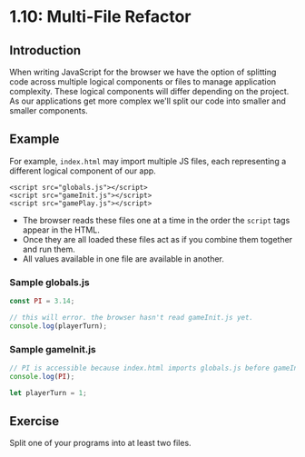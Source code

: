 # 1.10: Multi-File Refactor

## Introduction

When writing JavaScript for the browser we have the option of splitting code across multiple logical components or files to manage application complexity. These logical components will differ depending on the project. As our applications get more complex we'll split our code into smaller and smaller components.

## Example

For example, `index.html` may import multiple JS files, each representing a different logical component of our app.

```markup
<script src="globals.js"></script>
<script src="gameInit.js"></script>
<script src="gamePlay.js"></script>
```

* The browser reads these files one at a time in the order the `script` tags appear in the HTML.
* Once they are all loaded these files act as if you combine them together and run them.
* All values available in one file are available in another.

### **Sample globals.js**

```javascript
const PI = 3.14;

// this will error. the browser hasn't read gameInit.js yet.
console.log(playerTurn);
```

### Sample gameInit.js

```javascript
// PI is accessible because index.html imports globals.js before gameInit.js.
console.log(PI);

let playerTurn = 1;
```

## Exercise

Split one of your programs into at least two files.

